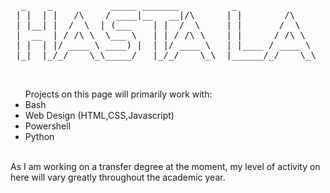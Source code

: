 <pre>
  _    _           _____ _______          _                  _____         _____ _______       
 | |  | |   /\    / ____|__   __|/\      | |        /\      |  __ \ /\    / ____|__   __|/\    
 | |__| |  /  \  | (___    | |  /  \     | |       /  \     | |__) /  \  | (___    | |  /  \   
 |  __  | / /\ \  \___ \   | | / /\ \    | |      / /\ \    |  ___/ /\ \  \___ \   | | / /\ \  
 | |  | |/ ____ \ ____) |  | |/ ____ \   | |____ / ____ \   | |  / ____ \ ____) |  | |/ ____ \ 
 |_|  |_/_/    \_\_____/   |_/_/    \_\  |______/_/    \_\  |_| /_/    \_\_____/   |_/_/    \_\
 
        </pre>
<ul>Projects on this page will primarily work with:
  <li>Bash</li>
  <li>Web Design (HTML,CSS,Javascript)</li>
  <li>Powershell</li>
  <li>Python</li>
   </ul>
   <br>
   As I am working on a transfer degree at the moment, my level of activity on here will vary greatly throughout the academic year.

